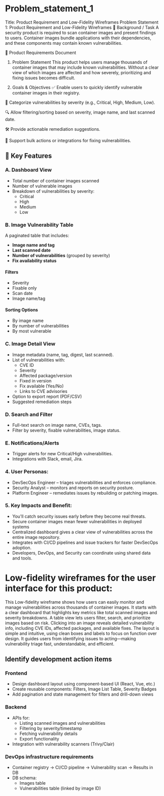 # Problem_statement_1

Title: Product Requirement and Low-Fidelity Wireframes
Problem Statement 1: Product Requirement and Low-Fidelity Wireframes
📘 Background / Task
A security product is required to scan container images and present findings to users.
Container images bundle applications with their dependencies, and these components may contain known vulnerabilities.

📄 Product Requirements Document
1. Problem Statement
This product helps users manage thousands of container images that may include known vulnerabilities.
Without a clear view of which images are affected and how severely, prioritizing and fixing issues becomes difficult.

2. Goals & Objectives
✅ Enable users to quickly identify vulnerable container images in their registry.

🧮 Categorize vulnerabilities by severity (e.g., Critical, High, Medium, Low).

🔍 Allow filtering/sorting based on severity, image name, and last scanned date.

🛠️ Provide actionable remediation suggestions.

🔄 Support bulk actions or integrations for fixing vulnerabilities.

## 🔑 Key Features

### A. Dashboard View

- Total number of container images scanned
- Number of vulnerable images
- Breakdown of vulnerabilities by severity:
  - Critical
  - High
  - Medium
  - Low

### B. Image Vulnerability Table

A paginated table that includes:

- **Image name and tag**
- **Last scanned date**
- **Number of vulnerabilities** (grouped by severity)
- **Fix availability status**

#### Filters

- Severity
- Fixable only
- Scan date
- Image name/tag

#### Sorting Options

- By image name
- By number of vulnerabilities
- By most vulnerable

### C. Image Detail View
- Image metadata (name, tag, digest, last scanned).
- List of vulnerabilities with:
  - CVE ID
  - Severity
  - Affected package/version
  - Fixed in version
  - Fix available (Yes/No)
  - Links to CVE advisories
- Option to export report (PDF/CSV)
- Suggested remediation steps

### D. Search and Filter
- Full-text search on image name, CVEs, tags.
- Filter by severity, fixable vulnerabilities, image status.

### E. Notifications/Alerts 
- Trigger alerts for new Critical/High vulnerabilities.
- Integrations with Slack, email, Jira.

### 4. User Personas:
- DevSecOps Engineer – triages vulnerabilities and enforces compliance.
- Security Analyst – monitors and reports on security posture.
- Platform Engineer – remediates issues by rebuilding or patching images.

### 5. Key Impacts and Benefit:
- You'll catch security issues early before they become real threats.
- Secure container images mean fewer vulnerabilities in deployed systems
- Centralized dashboard gives a clear view of vulnerabilities across the entire image repository.
- Integrates with CI/CD pipelines and issue trackers for faster DevSecOps adoption.
- Developers, DevOps, and Security can coordinate using shared data and tools.

# Low-fidelity wireframes for the user interface for this product:

This Low-fidelity wireframe shows how users can easily monitor and manage vulnerabilities across thousands of container images. It starts with a clear dashboard that highlights key metrics like total scanned images and severity breakdowns. A table view lets users filter, search, and prioritize images based on risk. Clicking into an image reveals detailed vulnerability info, including CVE IDs, affected packages, and available fixes. The layout is simple and intuitive, using clean boxes and labels to focus on function over design. It guides users from identifying issues to acting—making vulnerability triage fast, understandable, and efficient.

## Identify development action items

### Frontend

- Design dashboard layout using component-based UI (React, Vue, etc.)
- Create reusable components: Filters, Image List Table, Severity Badges
- Add pagination and state management for filters and drill-down views

### Backend

- APIs for:
  - Listing scanned images and vulnerabilities
  - Filtering by severity/timestamp
  - Fetching vulnerability details
  - Export functionality
- Integration with vulnerability scanners (Trivy/Clair)

### DevOps infrastructure requirements

- Container registry → CI/CD pipeline → Vulnerability scan → Results in DB
- DB schema:
  - Images table
  - Vulnerabilities table (linked by image ID)


